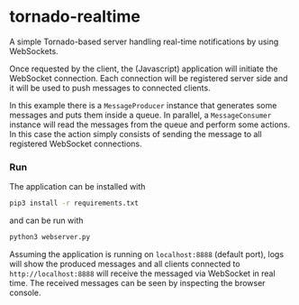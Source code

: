 tornado-realtime
================

A simple Tornado-based server handling real-time notifications by using WebSockets.

Once requested by the client, the (Javascript) application will initiate the WebSocket connection. Each connection will be registered server side and it will be used to push messages to connected clients.

In this example there is a `MessageProducer` instance that generates some messages and puts them inside a queue. In parallel, a `MessageConsumer` instance will read the messages from the queue and perform some actions. In this case the action simply consists of sending the message to all registered WebSocket connections.

### Run

The application can be installed with

```bash
pip3 install -r requirements.txt
```

and can be run with

```bash
python3 webserver.py
```

Assuming the application is running on `localhost:8888` (default port), logs will show the produced messages and all clients connected to `http://localhost:8888` will receive the messaged via WebSocket in real time. The received messages can be seen by inspecting the browser console.